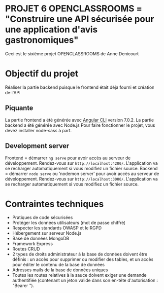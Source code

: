 # PROJET 6 OPENCLASSROOMS = "Construire une API sécurisée pour une application d'avis gastronomiques"

Ceci est le sixième projet OPENCLASSROOMS de Anne Denicourt

# Objectif du projet

Réaliser la partie backend puisque le frontend était déja fourni et création de l'API

## Piquante

La partie frontend a été générée avec [Angular CLI](https://github.com/angular/angular-cli) version 7.0.2.
La partie backend a été générée avec Node.js
Pour faire fonctionner le projet, vous devez installer node-sass à part.

## Development server

Frontend = démarrer `ng serve` pour avoir accès au serveur de développement. Rendez-vous sur `http://localhost:4200/`. L'application va se recharger automatiquement si vous modifiez un fichier source.
Backend = démarrer `node serve` ou 'nodemon server' pour avoir accès au serveur de développement. Rendez-vous sur `http://localhost:3000/`. L'application va se recharger automatiquement si vous modifiez un fichier source.


# Contraintes techniques

- Pratiques de code sécurisées
- Protéger les données utilisateurs (mot de passe chiffré)
- Respecter les standards OWASP et le RGPD
- Hébergement sur serveur Node.js
- Base de données MongoDB
- Framework Express
- Routes CRUD
- 2 types de droits administrateur à la base de données doivent être définis : un accès pour supprimer ou modifier des tables, et un accès pour éditer le contenu de la base de données
- Adresses mails de la base de données uniques
- Toutes les routes relatives à la sauce doivent exiger une demande authentifiée (contenant un jeton valide dans son en-tête d'autorisation : "Bearer <token>").



